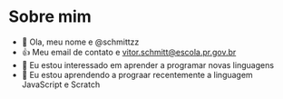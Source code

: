 # Sobre mim
- 👋 Ola, meu nome e  @schmittzz
- 👍 Meu email de contato e vitor.schmitt@escola.pr.gov.br
- 👀 Eu estou interessado em aprender a programar novas linguagens
- 🌱 Eu estou aprendendo a prograar recentemente a linguagem JavaScript e Scratch
